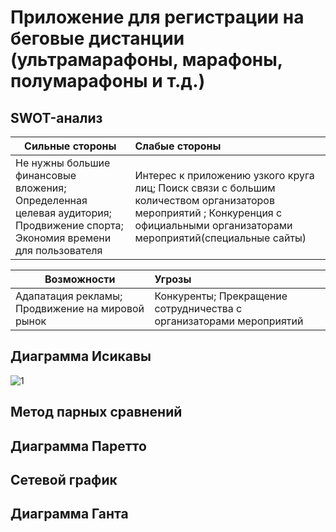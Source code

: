 # Приложение для регистрации на беговые дистанции (ультрамарафоны, марафоны, полумарафоны и т.д.)


## SWOT-анализ
| Сильные стороны | Слабые стороны |
| - |:-| 
|Не нужны большие финансовые вложения; Определенная целевая аудитория; Продвижение спорта; Экономия времени для пользователя|Интерес к приложению узкого круга лиц; Поиск связи с большим количеством организаторов мероприятий ; Конкуренция с официальными организаторами мероприятий(специальные сайты)|

| Возможности | Угрозы |
| - |:-| 
|Адапатация рекламы; Продвижение на мировой рынок|Конкуренты; Прекращение сотрудничества с организаторами мероприятий	|

## Диаграмма Исикавы

![1](https://pp.userapi.com/c836538/v836538670/44826/VW7TVuAINss.jpg "")

## Метод парных сравнений

## Диаграмма Паретто

## Сетевой график

## Диаграмма Ганта
